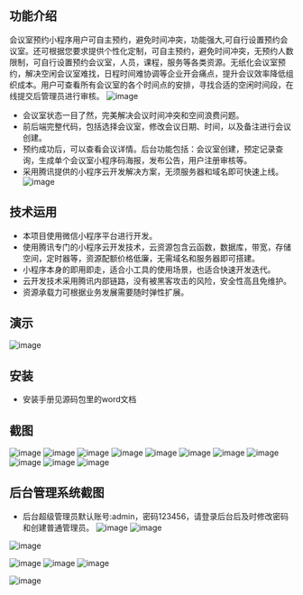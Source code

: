 ## 功能介绍 

会议室预约小程序用户可自主预约，避免时间冲突，功能强大,可自行设置预约会议室。还可根据您要求提供个性化定制，可自主预约，避免时间冲突，无预约人数限制，可自行设置预约会议室，人员，课程，服务等各类资源。无纸化会议室预约，解决空闲会议室难找，日程时间难协调等企业开会痛点，提升会议效率降低组织成本。用户可查看所有会议室的各个时间点的安排，寻找合适的空闲时间段，在线提交后管理员进行审核。
 ![image](https://user-images.githubusercontent.com/114192999/191863179-4226e136-3176-41c5-b1f3-b72eda3fc1f8.png)

- 会议室状态一目了然，完美解决会议时间冲突和空间浪费问题。
- 前后端完整代码，包括选择会议室，修改会议日期、时间，以及备注进行会议创建。
- 预约成功后，可以查看会议详情。后台功能包括：会议室创建，预定记录查询，生成单个会议室小程序码海报，发布公告，用户注册审核等。
- 采用腾讯提供的小程序云开发解决方案，无须服务器和域名即可快速上线。
![image](https://user-images.githubusercontent.com/114192999/191863187-336aa005-cf5d-4884-be40-0303f34d38db.png)

 


## 技术运用
- 本项目使用微信小程序平台进行开发。
- 使用腾讯专门的小程序云开发技术，云资源包含云函数，数据库，带宽，存储空间，定时器等，资源配额价格低廉，无需域名和服务器即可搭建。
- 小程序本身的即用即走，适合小工具的使用场景，也适合快速开发迭代。
- 云开发技术采用腾讯内部链路，没有被黑客攻击的风险，安全性高且免维护。
- 资源承载力可根据业务发展需要随时弹性扩展。  



 

## 演示 
 ![image](https://user-images.githubusercontent.com/114192999/191863198-817c4df1-f308-40f0-a5c0-f9f5de9ddb5b.png)


## 安装

- 安装手册见源码包里的word文档




## 截图
 ![image](https://user-images.githubusercontent.com/114192999/191863208-53f42263-5ec7-4fcd-80cc-c28fb7aa6cbe.png)
![image](https://user-images.githubusercontent.com/114192999/191863216-d5b529db-c266-4f12-91c5-66ec79202836.png)
![image](https://user-images.githubusercontent.com/114192999/191863223-a5b9d698-b259-47ba-87fc-98d8729305b2.png)
![image](https://user-images.githubusercontent.com/114192999/191863230-4a86efa8-73e6-495a-ac65-bafae4afb2ba.png)
![image](https://user-images.githubusercontent.com/114192999/191863234-7320e0c7-0657-4958-8708-3ee3e8843e83.png)
![image](https://user-images.githubusercontent.com/114192999/191863240-16a24b4d-f67a-4a81-8bd3-547f7de67f6c.png)
![image](https://user-images.githubusercontent.com/114192999/191863247-31316e10-c50c-47fd-a9ad-061e7e880962.png)
![image](https://user-images.githubusercontent.com/114192999/191863255-229c28bb-6d36-41c1-907f-d2d7ee44c372.png)
![image](https://user-images.githubusercontent.com/114192999/191863264-6510f052-96e8-4120-ad79-704915cdad0e.png)
![image](https://user-images.githubusercontent.com/114192999/191863268-3b413260-12b8-451b-b99c-8c688f2849df.png)
![image](https://user-images.githubusercontent.com/114192999/191863269-2d676c27-2a6c-4a79-9148-554ae80b32fc.png)


## 后台管理系统截图 
- 后台超级管理员默认账号:admin，密码123456，请登录后台后及时修改密码和创建普通管理员。
 ![image](https://user-images.githubusercontent.com/114192999/191863277-122dc3d1-3503-42d0-8567-a035ff07f780.png)
![image](https://user-images.githubusercontent.com/114192999/191863283-2b129f47-57dd-476b-a76c-a05b572f1f52.png)

 ![image](https://user-images.githubusercontent.com/114192999/191863284-1d1ca2bb-6800-4609-adbf-e25936756052.png)

 ![image](https://user-images.githubusercontent.com/114192999/191863288-62310b02-35a3-4197-b605-4181b4db1d40.png)
![image](https://user-images.githubusercontent.com/114192999/191863292-ef0b48df-013b-4eba-ac29-295947ca67b9.png)
![image](https://user-images.githubusercontent.com/114192999/191863297-f5e72593-861f-456d-8c55-e2c5b5a0ab66.png)

 ![image](https://user-images.githubusercontent.com/114192999/191863303-b025f8c9-d342-46ef-96f7-ae7c4329a1cb.png)

 
